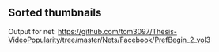 ## Sorted thumbnails

Output for net: https://github.com/tom3097/Thesis-VideoPopularity/tree/master/Nets/Facebook/PrefBegin_2_vol3
